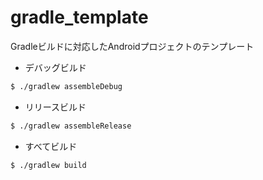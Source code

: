 gradle_template
===============
Gradleビルドに対応したAndroidプロジェクトのテンプレート
* デバッグビルド
```bash
$ ./gradlew assembleDebug
```

* リリースビルド
```bash
$ ./gradlew assembleRelease
```

* すべてビルド
```bash
$ ./gradlew build
```

